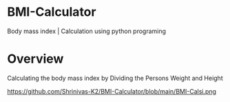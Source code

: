 # BMI-Calculator
Body mass index | Calculation  using python programing 

# Overview 
Calculating the body mass index by Dividing the Persons Weight and Height 

https://github.com/Shrinivas-K2/BMI-Calculator/blob/main/BMI-Calsi.png


